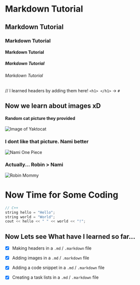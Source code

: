 # Markdown Tutorial
## Markdown Tutorial
### Markdown Tutorial
#### Markdown Tutorial
##### Markdown Tutorial
###### Markdown Tutorial

// I learned headers by adding them here! `<h1> </h1>` -> `#`


## Now we learn about images xD
#### Random cat picture they provided
![Image of Yaktocat](https://octodex.github.com/images/yaktocat.png)

### I dont like that picture. Nami better
![Nami One Piece](https://static1.cbrimages.com/wordpress/wp-content/uploads/2022/09/One-Piece-Nami.jpg)

### Actually... Robin > Nami
![Robin Mommy](https://static0.gamerantimages.com/wordpress/wp-content/uploads/2022/04/nico-robin-one-piece-most-underrated.jpg)



# Now Time for Some Coding

``` C++
// C++
string hello = "Hello";
string world = "World";
cout << hello << " " << world << "!";
```

## Now Lets see What have I learned so far...
- [x] Making headers in a `.md` / `.markdown` file
- [x] Adding images in a `.md` / `.markdown` file
- [x] Adding a code snippet in a `.md` / `.markdown` file
- [x] Creating a task lists in a `.md` / `.markdown` file

